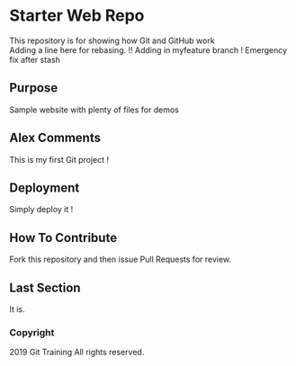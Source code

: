# Starter Web Repo

This repository is for showing how Git and GitHub work  
Adding a line here for rebasing. !!
Adding in myfeature branch !
Emergency fix after stash

## Purpose

Sample website with plenty of files for demos

## Alex Comments

This is my first Git project !

## Deployment

Simply deploy it !

## How To Contribute

Fork this repository and then issue Pull Requests for review.

## Last Section

It is.


### Copyright

2019 Git Training  All rights reserved.